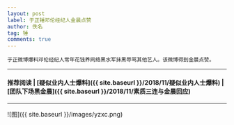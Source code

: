 ```yaml
---
layout: post
label: 于正锤邓伦经纪人金晨点赞
author: 佚名
tag: 锤
comments: true
---
```


    于正微博爆料邓伦经纪人常年花钱养网络黑水军抹黑辱骂其他艺人。该微博得到金晨点赞。

---

#### 推荐阅读 \| [疑似业内人士爆料]({{ site.baseurl }}/2018/11/疑似业内人士爆料) \| [团队下场黑金晨]({{ site.baseurl }}/2018/11/素质三连与金晨回应) 

---

![图]({{ site.baseurl }}/images/yzxc.png)

